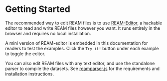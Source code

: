 # Getting Started

The recommended way to edit REAM files is to use [REAM-Editor](https://chmlee.github.io/ream-editor), a hackable editor to read and write REAM files however you want.
It runs entirely in the browser and requires no local installation.

A mini version of REAM-editor is embedded in this documentation for readers to test the examples.
Click the `Try it!` button under each example to toggle the editor.

<EditorLite-EditorLite item="string" />

You can also edit REAM files with any text editor, and use the standalone parser to compile the datasets.
See [reamparser.js](/Toolchain/Parser) for the requirements and installation instructions.
